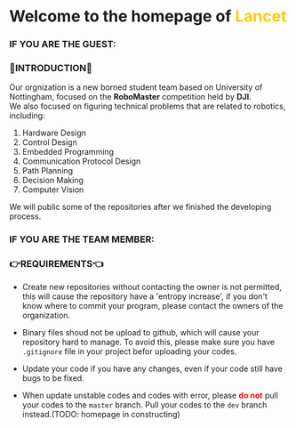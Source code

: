 # Welcome to the homepage of <a style="color:#FFCC00"> **Lancet** </a>  

### **IF YOU ARE THE GUEST:**  

### 🤖INTRODUCTION🤖  

Our orgnization is a new borned student team based on University of Nottingham, focused on the **RoboMaster** competition held by **DJI**.  
We also focused on figuring technical problems that are related to robotics, including:  
  
1. Hardware Design  
2. Control Design  
3. Embedded Programming  
4. Communication Protocol Design  
5. Path Planning  
6. Decision Making  
7. Computer Vision  
  
We will public some of the repositories after we finished the developing process.  

### **IF YOU ARE THE TEAM MEMBER:**  

### 👉REQUIREMENTS👈  
* Create new repositories without contacting the owner is not permitted, this will cause the repository have a 'entropy increase', if you don't know where to commit your program, please contact the owners of the organization.  

* Binary files shoud not be upload to github, which will cause your repository hard to manage. To avoid this, please make sure you have `.gitignore` file in your project befor uploading your codes.  

* Update your code if you have any changes, even if your code still have bugs to be fixed.  

* When update unstable codes and codes with error, please <a style="color:#FF0000">**do not**</a> pull your codes to the `master` branch. Pull your codes to the `dev` branch instead.(TODO: homepage in constructing)

<!--
🌈 Contribution guidelines - how can the community get involved?   
👩‍💻 Useful resources - where can the community find your docs? Is there anything else the community should know?  
🍿 Fun facts - what does your team eat for breakfast?  
🧙 Remember, you can do mighty things with the power of [Markdown](https://docs.github.com/github/writing-on-github/getting-started-with-writing-and-formatting-on-github/basic-writing-and-formatting-syntax)  
-->
